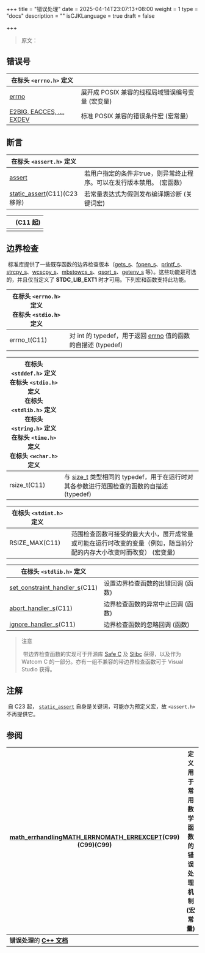+++
title = "错误处理"
date = 2025-04-14T23:07:13+08:00
weight = 1
type = "docs"
description = ""
isCJKLanguage = true
draft = false

+++

> 原文：

## 错误号

| 在标头 `<errno.h>` 定义                                      |                                                  |
| ------------------------------------------------------------ | ------------------------------------------------ |
| [errno](https://zh.cppreference.com/w/c/error/errno)         | 展开成 POSIX 兼容的线程局域错误编号变量 (宏变量) |
| [E2BIG, EACCES, ..., EXDEV](https://zh.cppreference.com/w/c/error/errno_macros) | 标准 POSIX 兼容的错误条件宏 (宏常量)             |

## 断言

| 在标头 `<assert.h>` 定义                                     |                                                              |
| ------------------------------------------------------------ | ------------------------------------------------------------ |
| [assert](https://zh.cppreference.com/w/c/error/assert)       | 若用户指定的条件非true，则异常终止程序。可以在发行版本禁用。 (宏函数) |
| [static_assert](https://zh.cppreference.com/w/c/error/static_assert)(C11)(C23 移除) | 若常量表达式为假则发布编译期诊断 (关键词宏)                  |

|      | (C11 起) |
| ---- | -------- |
|      |          |

## 边界检查

​	标准库提供了一些既存函数的边界检查版本（[gets_s](https://zh.cppreference.com/w/c/io/gets)、[fopen_s](https://zh.cppreference.com/w/c/io/fopen)、[printf_s](https://zh.cppreference.com/w/c/io/fprintf)、[strcpy_s](https://zh.cppreference.com/w/c/string/byte/strcpy)、[wcscpy_s](https://zh.cppreference.com/w/c/string/wide/wcscpy)、[mbstowcs_s](https://zh.cppreference.com/w/c/string/multibyte/mbstowcs)、[qsort_s](https://zh.cppreference.com/w/c/algorithm/qsort)、[getenv_s](https://zh.cppreference.com/w/c/program/getenv) 等）。这些功能是可选的，并且仅当定义了 __STDC_LIB_EXT1__ 时才可用。下列宏和函数支持此功能。 

| 在标头 `<errno.h>` 定义<br />在标头 `<stdio.h>` 定义 |                                                              |
| ---------------------------------------------------- | ------------------------------------------------------------ |
| errno_t(C11)                                         | 对 int 的 typedef，用于返回 [errno](https://zh.cppreference.com/w/c/error/errno) 值的函数的自描述 (typedef) |

| 在标头 `<stddef.h>` 定义<br />在标头 `<stdio.h>` 定义<br />在标头 `<stdlib.h>` 定义<br />在标头 `<string.h>` 定义<br />在标头 `<time.h>` 定义<br />在标头 `<wchar.h>` 定义 |                                                              |
| ------------------------------------------------------------ | ------------------------------------------------------------ |
| rsize_t(C11)                                                 | 与 [size_t](https://zh.cppreference.com/w/c/types/size_t) 类型相同的 typedef，用于在运行时对其各参数进行范围检查的函数的自描述 (typedef) |

| 在标头 `<stdint.h>` 定义 |                                                              |
| ------------------------ | ------------------------------------------------------------ |
| RSIZE_MAX(C11)           | 范围检查函数可接受的最大大小，展开成常量或可能在运行时改变的变量（例如，随当前分配的内存大小改变时而改变） (宏变量) |

| 在标头 `<stdlib.h>` 定义                                     |                                   |
| ------------------------------------------------------------ | --------------------------------- |
| [set_constraint_handler_s](https://zh.cppreference.com/w/c/error/set_constraint_handler_s)(C11) | 设置边界检查函数的出错回调 (函数) |
| [abort_handler_s](https://zh.cppreference.com/w/c/error/abort_handler_s)(C11) | 边界检查函数的异常中止回调 (函数) |
| [ignore_handler_s](https://zh.cppreference.com/w/c/error/ignore_handler_s)(C11) | 边界检查函数的忽略回调 (函数)     |

> 注意
>
> ​	带边界检查函数的实现可于开源库 [Safe C](https://github.com/rurban/safeclib/) 及 [Slibc](https://code.google.com/archive/p/slibc/) 获得，以及作为 Watcom C 的一部分。亦有一组不兼容的带边界检查函数可于 Visual Studio 获得。



## 注解

​	自 C23 起， [`static_assert`](https://zh.cppreference.com/w/c/language/_Static_assert) 自身是关键词，可能亦为预定义宏，故 `<assert.h>` 不再提供它。

## 参阅

| [math_errhandlingMATH_ERRNOMATH_ERREXCEPT](https://zh.cppreference.com/w/c/numeric/math/math_errhandling)(C99)(C99)(C99) | 定义用于常用数学函数的错误处理机制 (宏常量) |
| ------------------------------------------------------------ | ------------------------------------------- |
| **错误处理**的 **[C++ 文档](https://zh.cppreference.com/w/cpp/error)** |                                             |